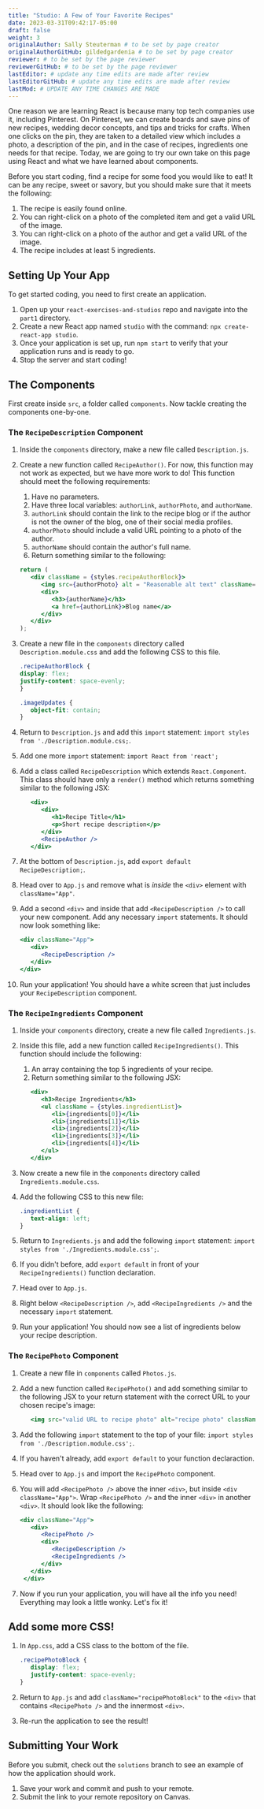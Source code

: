```yaml
---
title: "Studio: A Few of Your Favorite Recipes"
date: 2023-03-31T09:42:17-05:00
draft: false
weight: 3
originalAuthor: Sally Steuterman # to be set by page creator
originalAuthorGitHub: gildedgardenia # to be set by page creator
reviewer: # to be set by the page reviewer
reviewerGitHub: # to be set by the page reviewer
lastEditor: # update any time edits are made after review
lastEditorGitHub: # update any time edits are made after review
lastMod: # UPDATE ANY TIME CHANGES ARE MADE
---
```


One reason we are learning React is because many top tech companies use it, including Pinterest. On Pinterest, we can create boards and save pins of new recipes, wedding decor concepts, and tips and tricks for crafts. When one clicks on the pin, they are taken to a detailed view which includes a photo, a description of the pin, and in the case of recipes, ingredients one needs for that recipe. Today, we are going to try our own take on this page using React and what we have learned about components. 

Before you start coding, find a recipe for some food you would like to eat! It can be any recipe, sweet or savory, but you should make sure that it meets the following:

1. The recipe is easily found online.
1. You can right-click on a photo of the completed item and get a valid URL of the image. 
1. You can right-click on a photo of the author and get a valid URL of the image.
1. The recipe includes at least 5 ingredients.

## Setting Up Your App

To get started coding, you need to first create an application.

1. Open up your `react-exercises-and-studios` repo and navigate into the `part1` directory.
1. Create a new React app named `studio` with the command: `npx create-react-app studio`.
1. Once your application is set up, run `npm start` to verify that your application runs and is ready to go.
1. Stop the server and start coding!

## The Components

First create inside `src`, a folder called `components`. Now tackle creating the components one-by-one.

### The `RecipeDescription` Component

1. Inside the `components` directory, make a new file called `Description.js`.
1. Create a new function called `RecipeAuthor()`. For now, this function may not work as expected, but we have more work to do! This function should meet the following requirements:

   1. Have no parameters.
   1. Have three local variables: `authorLink`, `authorPhoto`, and `authorName`.
   1. `authorLink` should contain the link to the recipe blog or if the author is not the owner of the blog, one of their social media profiles.
   1. `authorPhoto` should include a valid URL pointing to a photo of the author.
   1. `authorName` should contain the author's full name.
   1. Return something similar to the following:

   ```jsx
   return (
      <div className = {styles.recipeAuthorBlock}>
         <img src={authorPhoto} alt = "Reasonable alt text" className={styles.imageUpdates} />
         <div>
            <h3>{authorName}</h3>
            <a href={authorLink}>Blog name</a> 
         </div>
      </div>
   );
   ```

1. Create a new file in the `components` directory called `Description.module.css` and add the following CSS to this file.

   ```css
   .recipeAuthorBlock {
   display: flex;
   justify-content: space-evenly;
   }

   .imageUpdates {
      object-fit: contain;
   }
   ```

1. Return to `Description.js` and add this `import` statement: `import styles from './Description.module.css;`.
1. Add one more `import` statement: `import React from 'react';`
1. Add a class called `RecipeDescription` which extends `React.Component`. This class should have only a `render()` method which returns something similar to the following JSX:

   ```jsx
      <div> 
         <div>
            <h1>Recipe Title</h1>
            <p>Short recipe description</p>
         </div>
         <RecipeAuthor />
      </div>
   ```

1. At the bottom of `Description.js`, add `export default RecipeDescription;`.
1. Head over to `App.js` and remove what is *inside* the `<div>` element with `className="App"`.
1. Add a second `<div>` and inside that add `<RecipeDescription />` to call your new component. Add any necessary `import` statements. It should now look something like:

   ```jsx
   <div className="App">
      <div>
         <RecipeDescription />
      </div>
   </div>
   ```

1. Run your application! You should have a white screen that just includes your `RecipeDescription` component.

### The `RecipeIngredients` Component

1. Inside your `components` directory, create a new file called `Ingredients.js`.
1. Inside this file, add a new function called `RecipeIngredients()`. This function should include the following:

   1. An array containing the top 5 ingredients of your recipe.
   1. Return something similar to the following JSX:

   ```jsx
      <div>
         <h3>Recipe Ingredients</h3>
         <ul className = {styles.ingredientList}>
            <li>{ingredients[0]}</li>
            <li>{ingredients[1]}</li>
            <li>{ingredients[2]}</li>
            <li>{ingredients[3]}</li>
            <li>{ingredients[4]}</li>
         </ul>
      </div>
   ```

1. Now create a new file in the `components` directory called `Ingredients.module.css`. 
1. Add the following CSS to this new file:

   ```css
   .ingredientList {
      text-align: left;
   }
   ```

1. Return to `Ingredients.js` and add the following `import` statement: `import styles from './Ingredients.module.css';`.
1. If you didn't before, add `export default` in front of your `RecipeIngredients()` function declaration.
1. Head over to `App.js`.
1. Right below `<RecipeDescription />`, add `<RecipeIngredients />` and the necessary `import` statement.
1. Run your application! You should now see a list of ingredients below your recipe description.

### The `RecipePhoto` Component

1. Create a new file in `components` called `Photos.js`. 
1. Add a new function called `RecipePhoto()` and add something similar to the following JSX to your return statement with the correct URL to your chosen recipe's image:

   ```jsx
      <img src="valid URL to recipe photo" alt="recipe photo" className = {styles.imageUpdates} />
   ```

1. Add the following `import` statement to the top of your file: `import styles from './Description.module.css';`.
1. If you haven't already, add `export default` to your function declaraction.
1. Head over to `App.js` and import the `RecipePhoto` component. 
1. You will add `<RecipePhoto />` above the inner `<div>`, but inside `<div className="App">`. Wrap `<RecipePhoto />` and the inner `<div>` in another `<div>`. It should look like the following:

   ```jsx
   <div className="App">
      <div>
         <RecipePhoto />
         <div>
            <RecipeDescription />
            <RecipeIngredients />
         </div>
      </div>
    </div>
    ```

1. Now if you run your application, you will have all the info you need! Everything may look a little wonky. Let's fix it!

## Add some more CSS!

1. In `App.css`, add a CSS class to the bottom of the file.

   ```css
   .recipePhotoBlock {
      display: flex;
      justify-content: space-evenly;
   }
   ```

1. Return to `App.js` and add `className="recipePhotoBlock"` to the `<div>` that contains `<RecipePhoto />` and the innermost `<div>`.
1. Re-run the application to see the result!

## Submitting Your Work

Before you submit, check out the `solutions` branch to see an example of how the application should work.

1. Save your work and commit and push to your remote.
1. Submit the link to your remote repository on Canvas.